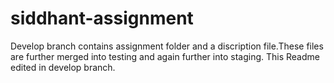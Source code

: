 # siddhant-assignment


Develop branch contains assignment folder and a discription file.These files are further merged into testing and again further into staging.
This Readme edited in develop branch.
